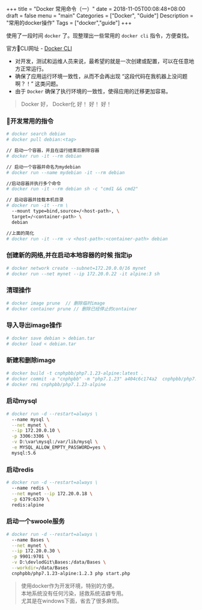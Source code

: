 +++
title = "Docker 常用命令（一）"
date = 2018-11-05T00:08:48+08:00
draft = false
menu = "main"
Categories = ["Docker", "Guide"]
Description = "常用的docker操作"
Tags = ["docker","guide"]
+++

使用了一段时间 `docker` 了。现整理出一些常用的 `docker cli` 指令，方便查找。

官方CLI网址 - [Docker CLI][1]

* 对开发，测试和运维人员来说，最希望的就是一次创建或配置，可以在任意地方正常运行。
* 确保了应用运行环境一致性，从而不会再出现 “这段代码在我机器上没问题啊？！” 这类问题。
* 由于 `Docker` 确保了执行环境的一致性，使得应用的迁移更加容易。

> Docker 好， Docker化 好！ 好！ 好！

### 开发常用的指令

```sh
# docker search debian  
# docker pull debian:<tag>

// 启动一个容器，并且在运行结束后删除容器
# docker run -it --rm debian

// 启动一个容器并命名为mydebian
# docker run --name mydebian -it --rm debian

//启动容器并执行多个命令
# docker run -it --rm debian sh -c "cmd1 && cmd2"

// 启动容器并挂载本机目录
# docker run -it --rm \
  --mount type=bind,source=/<host-path>, \
  target=/<container-path> \
  debian

//上面的简化
# docker run -it --rm -v <host-path>:<container-path> debian
```

### 创建新的网络,并在启动本地容器的时候 **指定ip**

```sh
# docker network create --subnet=172.20.0.0/16 mynet
# docker run --net mynet --ip 172.20.0.22 -it alpine:3 sh
```

### 清理操作

```sh
# docker image prune  // 删除临时image
# docker container prune // 删除已经停止的container
```

### 导入导出image操作

```sh
# docker save debian > debian.tar
# docker load < debian.tar
```

### 新建和删除image

```sh
# docker build -t cnphpbb/php7.1.23-alpine:latest .
# docker commit -a "cnphpbb" -m "php7.1.23" a404c6c174a2  cnphpbb/php7.1.23-alpine:v1
# docker rmi cnphpbb/php7.1.23-alpine
```

### 启动mysql

```sh
# docker run -d --restart=always \
  --name mysql \
  --net mynet \
  --ip 172.20.0.10 \
  -p 3306:3306 \
  -v D:\var\mysql:/var/lib/mysql \
  -e MYSQL_ALLOW_EMPTY_PASSWORD=yes \
  mysql:5.6
```

### 启动redis

```sh
# docker run -d --restart=always \
  --name redis \
  --net mynet --ip 172.20.0.18 \
  -p 6379:6379 \
  redis:alpine
```

### 启动一个swoole服务

```sh
# docker run -d --restart=always \
  --name Bases \
  --net mynet \
  --ip 172.20.0.30 \
  -p 9901:9701 \
  -v D:\devlodGit\Bases:/data/Bases \
  --workdir=/data/Bases
  cnphpbb/php7.1.23-alpine:1.2.3 php start.php
```

> 使用docker作为开发环境，特别的方便。  
本地系统没有任何污染，拯救系统洁癖专用。  
尤其是在windows下面，省去了很多麻烦。

[1]: https://docs.docker.com/engine/reference/commandline/cli/